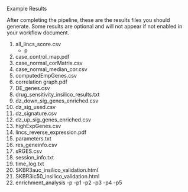 Example Results

After completing the pipeline, these are the results files you should generate. Some results are optional and will not appear if not enabled in your workflow document.

1. all_lincs_score.csv
     - p
2. case_control_map.pdf
3. case_normal_corMatrix.csv
4. case_normal_median_cor.csv
5. computedEmpGenes.csv
6. correlation graph.pdf
7. DE_genes.csv
8. drug_sensitivity_insilico_results.txt
9. dz_down_sig_genes_enriched.csv
10. dz_sig_used.csv
11. dz_signature.csv
12. dz_up_sig_genes_enriched.csv
13. highExpGenes.csv
14. lincs_reverse_expression.pdf
15. parameters.txt
16. res_geneinfo.csv
17. sRGES.csv
18. session_info.txt
19. time_log.txt
20. SKBR3auc_insilico_validation.html
21. SKBR3ic50_insilico_validation.html
22. enrichment_analysis
     -p
     -p1
     -p2
     -p3
     -p4
     -p5

